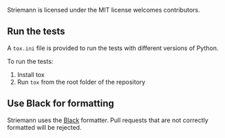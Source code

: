 Striemann is licensed under the MIT license welcomes contributors.

## Run the tests

A `tox.ini` file is provided to run the tests with different versions of
Python.

To run the tests:

1. Install tox
2. Run `tox` from the root folder of the repository

## Use Black for formatting

Striemann uses the [Black](https://github.com/ambv/black) formatter. Pull requests that are not correctly formatted will be rejected.
